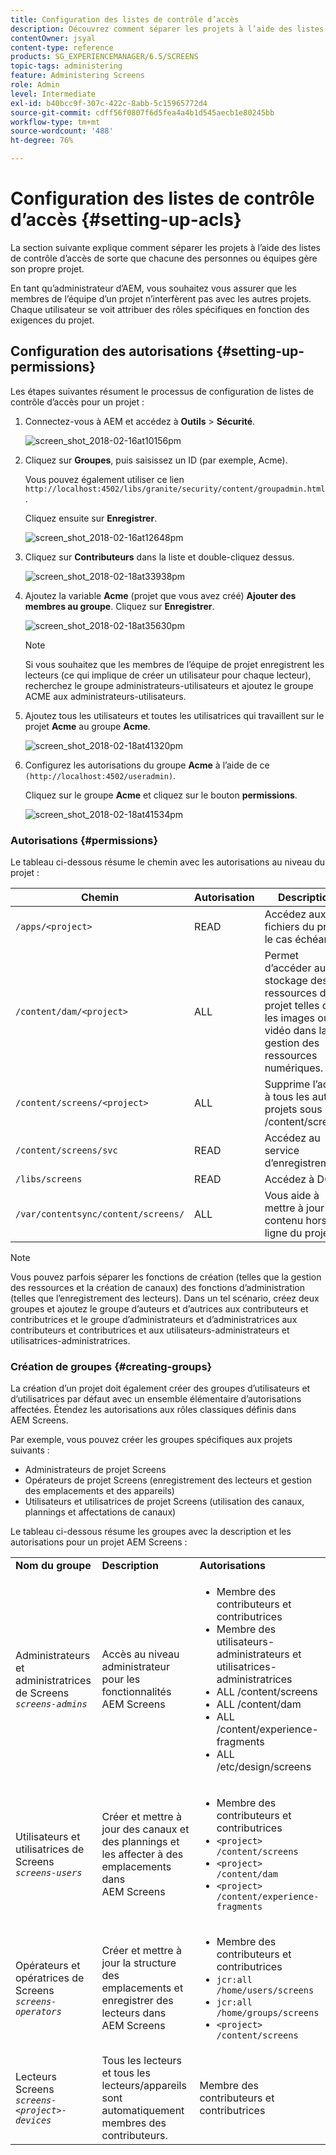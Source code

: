 ```yaml
---
title: Configuration des listes de contrôle d’accès
description: Découvrez comment séparer les projets à l’aide des listes de contrôle d’accès de sorte que chacune des personnes ou équipes gère son propre projet.
contentOwner: jsyal
content-type: reference
products: SG_EXPERIENCEMANAGER/6.5/SCREENS
topic-tags: administering
feature: Administering Screens
role: Admin
level: Intermediate
exl-id: b40bcc9f-307c-422c-8abb-5c15965772d4
source-git-commit: cdff56f0807f6d5fea4a4b1d545aecb1e80245bb
workflow-type: tm+mt
source-wordcount: '488'
ht-degree: 76%

---
```


# Configuration des listes de contrôle d’accès {#setting-up-acls}

La section suivante explique comment séparer les projets à l’aide des listes de contrôle d’accès de sorte que chacune des personnes ou équipes gère son propre projet.

En tant qu’administrateur d’AEM, vous souhaitez vous assurer que les membres de l’équipe d’un projet n’interfèrent pas avec les autres projets. Chaque utilisateur se voit attribuer des rôles spécifiques en fonction des exigences du projet.

## Configuration des autorisations {#setting-up-permissions}

Les étapes suivantes résument le processus de configuration de listes de contrôle d’accès pour un projet :

1. Connectez-vous à AEM et accédez à **Outils** > **Sécurité**.

   ![screen_shot_2018-02-16at10156pm](assets/screen_shot_2018-02-16at10156pm.png)

1. Cliquez sur **Groupes**, puis saisissez un ID (par exemple, Acme).

   Vous pouvez également utiliser ce lien `http://localhost:4502/libs/granite/security/content/groupadmin.html`.

   Cliquez ensuite sur **Enregistrer**.

   ![screen_shot_2018-02-16at12648pm](assets/screen_shot_2018-02-16at12648pm.png)

1. Cliquez sur **Contributeurs** dans la liste et double-cliquez dessus.

   ![screen_shot_2018-02-18at33938pm](assets/screen_shot_2018-02-18at33938pm.png)

1. Ajoutez la variable **Acme** (projet que vous avez créé) **Ajouter des membres au groupe**. Cliquez sur **Enregistrer**.

   ![screen_shot_2018-02-18at35630pm](assets/screen_shot_2018-02-18at35630pm.png)

   >[!NOTE]
   >
   >Si vous souhaitez que les membres de l’équipe de projet enregistrent les lecteurs (ce qui implique de créer un utilisateur pour chaque lecteur), recherchez le groupe administrateurs-utilisateurs et ajoutez le groupe ACME aux administrateurs-utilisateurs.

1. Ajoutez tous les utilisateurs et toutes les utilisatrices qui travaillent sur le projet **Acme** au groupe **Acme**.

   ![screen_shot_2018-02-18at41320pm](assets/screen_shot_2018-02-18at41320pm.png)

1. Configurez les autorisations du groupe **Acme** à l’aide de ce `(http://localhost:4502/useradmin)`.

   Cliquez sur le groupe **Acme** et cliquez sur le bouton **permissions**.

   ![screen_shot_2018-02-18at41534pm](assets/screen_shot_2018-02-18at41534pm.png)

### Autorisations {#permissions}

Le tableau ci-dessous résume le chemin avec les autorisations au niveau du projet :

| **Chemin** | **Autorisation** | **Description** |
|---|---|---|
| `/apps/<project>` | READ | Accédez aux fichiers du projet, le cas échéant. |
| `/content/dam/<project>` | ALL | Permet d’accéder au stockage des ressources du projet telles que les images ou la vidéo dans la gestion des ressources numériques. |
| `/content/screens/<project>` | ALL | Supprime l’accès à tous les autres projets sous /content/screens. |
| `/content/screens/svc` | READ | Accédez au service d’enregistrement. |
| `/libs/screens` | READ | Accédez à DCC. |
| `/var/contentsync/content/screens/` | ALL | Vous aide à mettre à jour le contenu hors ligne du projet. |

>[!NOTE]
>
>Vous pouvez parfois séparer les fonctions de création (telles que la gestion des ressources et la création de canaux) des fonctions d’administration (telles que l’enregistrement des lecteurs). Dans un tel scénario, créez deux groupes et ajoutez le groupe d’auteurs et d’autrices aux contributeurs et contributrices et le groupe d’administrateurs et d’administratrices aux contributeurs et contributrices et aux utilisateurs-administrateurs et utilisatrices-administratrices.

### Création de groupes {#creating-groups}

La création d’un projet doit également créer des groupes d’utilisateurs et d’utilisatrices par défaut avec un ensemble élémentaire d’autorisations affectées. Étendez les autorisations aux rôles classiques définis dans AEM Screens.

Par exemple, vous pouvez créer les groupes spécifiques aux projets suivants :

* Administrateurs de projet Screens
* Opérateurs de projet Screens (enregistrement des lecteurs et gestion des emplacements et des appareils)
* Utilisateurs et utilisatrices de projet Screens (utilisation des canaux, plannings et affectations de canaux)

Le tableau ci-dessous résume les groupes avec la description et les autorisations pour un projet AEM Screens :

<table>
 <tbody>
  <tr>
   <td><strong>Nom du groupe</strong></td>
   <td><strong>Description</strong></td>
   <td><strong>Autorisations</strong></td>
  </tr>
  <tr>
   <td>Administrateurs et administratrices de Screens<br /> <em><code>screens-admins</code></em></td>
   <td>Accès au niveau administrateur pour les fonctionnalités AEM Screens</td>
   <td>
    <ul>
     <li>Membre des contributeurs et contributrices</li>
     <li>Membre des utilisateurs-administrateurs et utilisatrices-administratrices</li>
     <li>ALL /content/screens</li>
     <li>ALL /content/dam</li>
     <li>ALL /content/experience-fragments</li>
     <li>ALL /etc/design/screens</li>
    </ul> </td>
  </tr>
  <tr>
   <td>Utilisateurs et utilisatrices de Screens<br /> <em><code>screens-users</code></em></td>
   <td>Créer et mettre à jour des canaux et des plannings et les affecter à des emplacements dans AEM Screens</td>
   <td>
    <ul>
     <li>Membre des contributeurs et contributrices</li>
     <li><code>&lt;project&gt; /content/screens</code></li>
     <li><code>&lt;project&gt; /content/dam</code></li>
     <li><code>&lt;project&gt; /content/experience-fragments</code></li>
    </ul> </td>
  </tr>
  <tr>
   <td>Opérateurs et opératrices de Screens<br /> <em><code>screens-operators</code></em></td>
   <td>Créer et mettre à jour la structure des emplacements et enregistrer des lecteurs dans AEM Screens</td>
   <td>
    <ul>
     <li>Membre des contributeurs et contributrices</li>
     <li><code>jcr:all /home/users/screens</code></li>
     <li><code>jcr:all /home/groups/screens</code></li>
     <li><code>&lt;project&gt; /content/screens</code></li>
    </ul> </td>
  </tr>
  <tr>
   <td>Lecteurs Screens<br /> <em><code>screens-&lt;project&gt;-devices</code></em></td>
   <td>Tous les lecteurs et tous les lecteurs/appareils sont automatiquement membres des contributeurs.</td>
   <td><p> Membre des contributeurs et contributrices</p> </td>
  </tr>
 </tbody>
</table>
